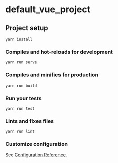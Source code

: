 # default_vue_project

## Project setup

```some text
yarn install
```

### Compiles and hot-reloads for development

```some text
yarn run serve
```

### Compiles and minifies for production

```some text
yarn run build
```

### Run your tests

```some text
yarn run test
```

### Lints and fixes files

```some text
yarn run lint
```

### Customize configuration

See [Configuration Reference](https://cli.vuejs.org/config/).
